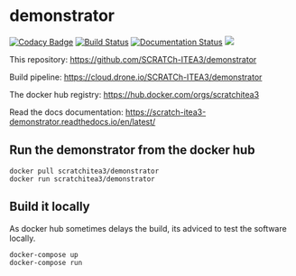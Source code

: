 # demonstrator
[![Codacy Badge](https://api.codacy.com/project/badge/Grade/1100f7236ecb405f8063b2533a6924eb)](https://app.codacy.com/gh/SCRATCh-ITEA3/demonstrator?utm_source=github.com&utm_medium=referral&utm_content=SCRATCh-ITEA3/demonstrator&utm_campaign=Badge_Grade_Dashboard)
[![Build Status](https://cloud.drone.io/api/badges/SCRATCh-ITEA3/demonstrator/status.svg)](https://cloud.drone.io/SCRATCh-ITEA3/demonstrator) [![Documentation Status](https://readthedocs.org/projects/scratch-itea3-demonstrator/badge/?version=latest)](https://scratch-itea3-demonstrator.readthedocs.io/en/latest/?badge=latest) [![](https://images.microbadger.com/badges/image/scratchitea3/demonstrator.svg)](https://microbadger.com/images/scratchitea3/demonstrator "Get your own image badge on microbadger.com")

This repository: <https://github.com/SCRATCh-ITEA3/demonstrator>

Build pipeline: <https://cloud.drone.io/SCRATCh-ITEA3/demonstrator>

The docker hub registry: <https://hub.docker.com/orgs/scratchitea3>

Read the docs documentation: <https://scratch-itea3-demonstrator.readthedocs.io/en/latest/>

## Run the demonstrator from the docker hub
```shell
docker pull scratchitea3/demonstrator
docker run scratchitea3/demonstrator
```


## Build it locally
As docker hub sometimes delays the build, its adviced to test the software locally.

```shell
docker-compose up
docker-compose run
```
